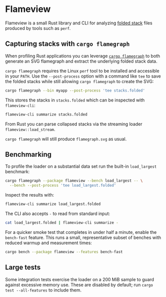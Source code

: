 # Flameview

Flameview is a small Rust library and CLI for analyzing [folded stack](https://github.com/brendangregg/FlameGraph#2-folded-stacks) files produced by tools such as `perf`.

## Capturing stacks with `cargo flamegraph`

When profiling Rust applications you can leverage [`cargo flamegraph`](https://github.com/flamegraph-rs/flamegraph) to both generate an SVG flamegraph and extract the underlying folded stack data.

`cargo flamegraph` requires the Linux `perf` tool to be installed and accessible
in your `PATH`. Use the `--post-process` option with a command like `tee` to save the folded stacks while still allowing `cargo flamegraph` to create the SVG:

```bash
cargo flamegraph --bin myapp --post-process 'tee stacks.folded'
```

This stores the stacks in `stacks.folded` which can be inspected with `flameview-cli`:

```bash
flameview-cli summarize stacks.folded
```

From Rust you can parse collapsed stacks via the streaming loader
`flameview::load_stream`.

`cargo flamegraph` will still produce `flamegraph.svg` as usual.

## Benchmarking

To profile the loader on a substantial data set run the built-in
`load_largest` benchmark:

```bash
cargo flamegraph --package flameview --bench load_largest -- \
  --bench --post-process 'tee load_largest.folded'
```

Inspect the results with:

```bash
flameview-cli summarize load_largest.folded
```

The CLI also accepts `-` to read from standard input:

```bash
cat load_largest.folded | flameview-cli summarize -
```

For a quicker smoke test that completes in under half a minute, enable the
`bench-fast` feature. This runs a small, representative subset of benches with
reduced warmup and measurement times:

```bash
cargo bench --package flameview --features bench-fast
```

## Large tests

Some integration tests exercise the loader on a 200&nbsp;MiB sample to guard
against excessive memory use. These are disabled by default; run
`cargo test --all-features` to include them.
